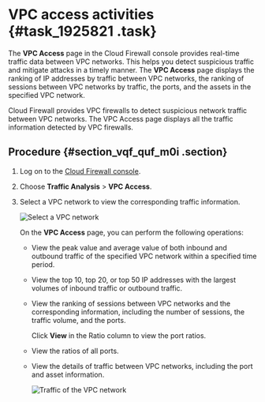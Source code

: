 # VPC access activities {#task_1925821 .task}

The **VPC Access** page in the Cloud Firewall console provides real-time traffic data between VPC networks. This helps you detect suspicious traffic and mitigate attacks in a timely manner. The **VPC Access** page displays the ranking of IP addresses by traffic between VPC networks, the ranking of sessions between VPC networks by traffic, the ports, and the assets in the specified VPC network.

Cloud Firewall provides VPC firewalls to detect suspicious network traffic between VPC networks. The VPC Access page displays all the traffic information detected by VPC firewalls.

## Procedure {#section_vqf_quf_m0i .section}

1.  Log on to the [Cloud Firewall console](https://yundun.console.aliyun.com/?p=cfwnext#/overview).
2.  Choose **Traffic Analysis** \> **VPC Access**.
3.  Select a VPC network to view the corresponding traffic information. 

    ![Select a VPC network](images/58389_en-US.png)

    On the **VPC Access** page, you can perform the following operations:

    -   View the peak value and average value of both inbound and outbound traffic of the specified VPC network within a specified time period.
    -   View the top 10, top 20, or top 50 IP addresses with the largest volumes of inbound traffic or outbound traffic.
    -   View the ranking of sessions between VPC networks and the corresponding information, including the number of sessions, the traffic volume, and the ports.

        Click **View** in the Ratio column to view the port ratios.

    -   View the ratios of all ports.
    -   View the details of traffic between VPC networks, including the port and asset information.

        ![Traffic of the VPC network](images/58398_en-US.png)


